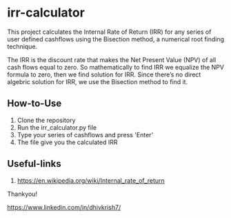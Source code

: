# irr-calculator
This project calculates the Internal Rate of Return (IRR) for any series of user defined cashflows using the Bisection method, a numerical root finding technique. 

The IRR is the discount rate that makes the Net Present Value (NPV) of all cash flows equal to zero. So mathematically to find IRR we equalize the NPV formula to zero, then we find solution for IRR. Since there’s no direct algebric solution for IRR, we use the Bisection method to find it.

## How-to-Use
1. Clone the repository
2. Run the irr_calculator.py file
3. Type your series of cashflows and press 'Enter'
4. The file give you the calculated IRR

## Useful-links
1. https://en.wikipedia.org/wiki/Internal_rate_of_return

Thankyou!

https://www.linkedin.com/in/dhivkrish7/
